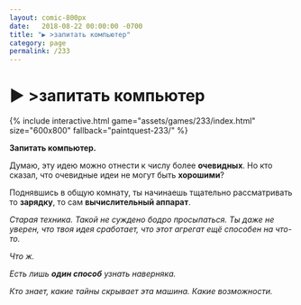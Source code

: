 ```yaml
---
layout: comic-800px
date:   2018-08-22 00:00:00 -0700
title: "▶️ >запитать компьютер"
category: page
permalink: /233
---
```

# ▶️ >запитать компьютер

{% include interactive.html game="assets/games/233/index.html" size="600x800" fallback="paintquest-233/" %}

<strong>Запитать компьютер.</strong>

Думаю, эту идею можно отнести к числу более <strong>очевидных</strong>. Но кто сказал, что очевидные идеи не могут быть <strong>хорошими</strong>?

Поднявшись в общую комнату, ты начинаешь тщательно рассматривать то <strong>зарядку</strong>, то сам <strong>вычислительный аппарат</strong>.

<em>Старая техника. Такой не суждено бодро просыпаться. Ты даже не уверен, что твоя идея сработает, что этот агрегат ещё способен на что-то.</em>

<em>Что ж.</em>

<em>Есть лишь <strong>один способ</strong> узнать наверняка.</em>

<em>Кто знает, какие тайны скрывает эта машина. Какие возможности.</em>
